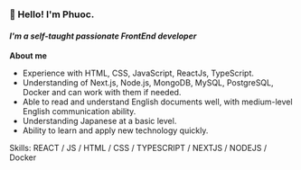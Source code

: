 ### 👋 Hello! I'm Phuoc.
#### *I'm a self-taught passionate FrontEnd developer*
**About me**
- Experience with HTML, CSS, JavaScript, ReactJs, TypeScript.
- Understanding of Next.js, Node.js, MongoDB, MySQL, PostgreSQL, Docker and can work with them if needed.
- Able to read and understand English documents well, with medium-level English communication ability.
- Understanding Japanese at a basic level.
- Ability to learn and apply new technology quickly.

Skills: REACT / JS / HTML / CSS / TYPESCRIPT / NEXTJS / NODEJS / Docker
